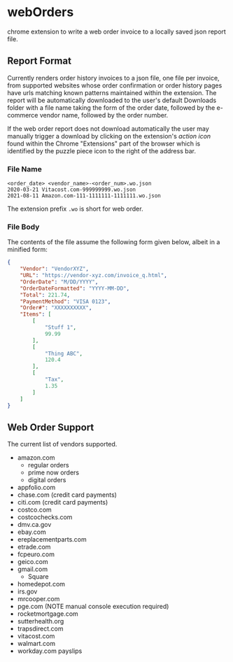 # webOrders
chrome extension to write a web order invoice to a locally saved json report file.

## Report Format
Currently renders order history invoices to a json file, one file per invoice, from supported websites
whose order confirmation or order history pages have urls matching known patterns maintained within
the extension. The report will be automatically downloaded to the user's default Downloads folder
with a file name taking the form of the order date, followed by the e-commerce vendor name, followed
by the order number.

If the web order report does not download automatically the user may manually trigger a download by clicking
on the extension's *action icon* found within the Chrome "Extensions" part of the browser which is identified
by the puzzle piece icon to the right of the address bar.


### File Name
    <order_date> <vendor_name>-<order_num>.wo.json
    2020-03-21 Vitacost.com-999999999.wo.json
    2021-08-11 Amazon.com-111-1111111-1111111.wo.json

The extension prefix `.wo` is short for web order.


### File Body
The contents of the file assume the following form given below, albeit in a minified form:
```json
{
    "Vendor": "VendorXYZ",
    "URL": "https://vendor-xyz.com/invoice_q.html",
    "OrderDate": "M/DD/YYYY",
    "OrderDateFormatted": "YYYY-MM-DD",
    "Total": 221.74,
    "PaymentMethod": "VISA 0123",
    "Order#": "XXXXXXXXXX",
    "Items": [
        [
            "Stuff 1",
            99.99
        ],
        [
            "Thing ABC",
            120.4
        ],
        [
            "Tax",
            1.35
        ]
    ]
}
```

## Web Order Support
The current list of vendors supported.
* amazon.com
    + regular orders
    + prime now orders
    + digital orders
* appfolio.com
* chase.com (credit card payments)
* citi.com (credit card payments)
* costco.com
* costcochecks.com
* dmv.ca.gov
* ebay.com
* ereplacementparts.com
* etrade.com
* fcpeuro.com
* geico.com
* gmail.com
    - Square
* homedepot.com
* irs.gov
* mrcooper.com
* pge.com (NOTE manual console execution required)
* rocketmortgage.com
* sutterhealth.org
* trapsdirect.com
* vitacost.com
* walmart.com
* workday.com payslips
